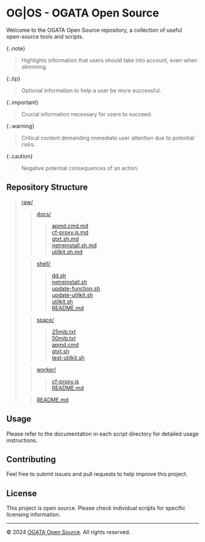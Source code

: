 # OG|OS - OGATA Open Source

Welcome to the OGATA Open Source repository, a collection of useful open-source tools and scripts.

{:.note}<br>
> Highlights information that users should take into account, even when skimming.

{:.tip}<br>
> Optional information to help a user be more successful.

{:.important}<br>
> Crucial information necessary for users to succeed.

{:.warning}<br>
> Critical content demanding immediate user attention due to potential risks.

{:.caution}<br>
> Negative potential consequences of an action.

## Repository Structure

> [raw/](.)<br>
>  > [docs/](docs/)<br>
>  >  > [apmd.cmd.md](docs/apmd.cmd.md)<br>
>  >  > [cf-proxy.js.md](docs/cf-proxy.js.md)<br>
>  >  > [gtxt.sh.md](docs/gtxt.sh.md)<br>
>  >  > [netreinstall.sh.md](docs/netreinstall.sh.md)<br>
>  >  > [utilkit.sh.md](docs/utilkit.sh.md)<br>
>
>  > [shell/](shell/)<br>
>  >  > [dd.sh](shell/dd.sh)<br>
>  >  > [netreinstall.sh](shell/netreinstall.sh)<br>
>  >  > [update-function.sh](shell/update-function.sh)<br>
>  >  > [update-utilkit.sh](shell/update-utilkit.sh)<br>
>  >  > [utilkit.sh](shell/utilkit.sh)<br>
>  >  > [README.md](shell/README.md)<br>
>
>  > [space/](space/)<br>
>  >  > [25mib.txt](space/25mib.txt)<br>
>  >  > [50mib.txt](space/50mib.txt)<br>
>  >  > [apmd.cmd](space/apmd.cmd)<br>
>  >  > [gtxt.sh](space/gtxt.sh)<br>
>  >  > [test-utilkit.sh](space/test-utilkit.sh)<br>
>
>  > [worker/](worker/)<br>
>  >  > [cf-proxy.js](worker/cf-proxy.js)<br>
>  >  > [README.md](worker/README.md)<br>
>
>  > [README.md](README.md)<br>

## Usage

Please refer to the documentation in each script directory for detailed usage instructions.

## Contributing

Feel free to submit issues and pull requests to help improve this project.

## License

This project is open source. Please check individual scripts for specific licensing information.

---

© 2024 [OGATA Open Source](https://github.com/OG-Open-Source). All rights reserved.
